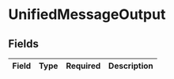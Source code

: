 # UnifiedMessageOutput


## Fields

| Field       | Type        | Required    | Description |
| ----------- | ----------- | ----------- | ----------- |